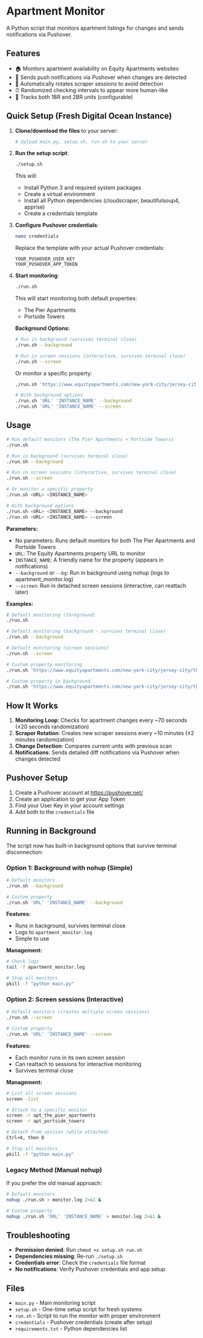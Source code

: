 # Apartment Monitor

A Python script that monitors apartment listings for changes and sends notifications via Pushover.

## Features

- 🏠 Monitors apartment availability on Equity Apartments websites
- 📱 Sends push notifications via Pushover when changes are detected
- 🔄 Automatically rotates scraper sessions to avoid detection
- ⏰ Randomized checking intervals to appear more human-like
- 🎯 Tracks both 1BR and 2BR units (configurable)

## Quick Setup (Fresh Digital Ocean Instance)

1. **Clone/download the files** to your server:
   ```bash
   # Upload main.py, setup.sh, run.sh to your server
   ```

2. **Run the setup script**:
   ```bash
   ./setup.sh
   ```
   This will:
   - Install Python 3 and required system packages
   - Create a virtual environment
   - Install all Python dependencies (cloudscraper, beautifulsoup4, apprise)
   - Create a credentials template

3. **Configure Pushover credentials**:
   ```bash
   nano credentials
   ```
   Replace the template with your actual Pushover credentials:
   ```
   YOUR_PUSHOVER_USER_KEY
   YOUR_PUSHOVER_APP_TOKEN
   ```

4. **Start monitoring**:
   ```bash
   ./run.sh
   ```
   This will start monitoring both default properties:
   - The Pier Apartments
   - Portside Towers

   **Background Options:**
   ```bash
   # Run in background (survives terminal close)
   ./run.sh --background
   
   # Run in screen sessions (interactive, survives terminal close)
   ./run.sh --screen
   ```

   Or monitor a specific property:
   ```bash
   ./run.sh 'https://www.equityapartments.com/new-york-city/jersey-city/the-pier-apartments' 'The Pier Apartments'
   
   # With background options
   ./run.sh 'URL' 'INSTANCE_NAME' --background
   ./run.sh 'URL' 'INSTANCE_NAME' --screen
   ```

## Usage

```bash
# Run default monitors (The Pier Apartments + Portside Towers)
./run.sh

# Run in background (survives terminal close)
./run.sh --background

# Run in screen sessions (interactive, survives terminal close)
./run.sh --screen

# Or monitor a specific property
./run.sh <URL> <INSTANCE_NAME>

# With background options
./run.sh <URL> <INSTANCE_NAME> --background
./run.sh <URL> <INSTANCE_NAME> --screen
```

**Parameters:**
- No parameters: Runs default monitors for both The Pier Apartments and Portside Towers
- `URL`: The Equity Apartments property URL to monitor
- `INSTANCE_NAME`: A friendly name for the property (appears in notifications)
- `--background` or `--bg`: Run in background using nohup (logs to apartment_monitor.log)
- `--screen`: Run in detached screen sessions (interactive, can reattach later)

**Examples:**
```bash
# Default monitoring (foreground)
./run.sh

# Default monitoring (background - survives terminal close)
./run.sh --background

# Default monitoring (screen sessions)
./run.sh --screen

# Custom property monitoring
./run.sh 'https://www.equityapartments.com/new-york-city/jersey-city/the-pier-apartments' 'The Pier Apartments'

# Custom property in background
./run.sh 'https://www.equityapartments.com/new-york-city/jersey-city/the-pier-apartments' 'The Pier Apartments' --background
```

## How It Works

1. **Monitoring Loop**: Checks for apartment changes every ~70 seconds (±20 seconds randomization)
2. **Scraper Rotation**: Creates new scraper sessions every ~10 minutes (±2 minutes randomization)
3. **Change Detection**: Compares current units with previous scan
4. **Notifications**: Sends detailed diff notifications via Pushover when changes detected

## Pushover Setup

1. Create a Pushover account at https://pushover.net/
2. Create an application to get your App Token
3. Find your User Key in your account settings
4. Add both to the `credentials` file

## Running in Background

The script now has built-in background options that survive terminal disconnection:

### Option 1: Background with nohup (Simple)
```bash
# Default monitors
./run.sh --background

# Custom property
./run.sh 'URL' 'INSTANCE_NAME' --background
```

**Features:**
- Runs in background, survives terminal close
- Logs to `apartment_monitor.log`
- Simple to use

**Management:**
```bash
# Check logs
tail -f apartment_monitor.log

# Stop all monitors
pkill -f "python main.py"
```

### Option 2: Screen sessions (Interactive)
```bash
# Default monitors (creates multiple screen sessions)
./run.sh --screen

# Custom property
./run.sh 'URL' 'INSTANCE_NAME' --screen
```

**Features:**
- Each monitor runs in its own screen session
- Can reattach to sessions for interactive monitoring
- Survives terminal close

**Management:**
```bash
# List all screen sessions
screen -list

# Attach to a specific monitor
screen -r apt_the_pier_apartments
screen -r apt_portside_towers

# Detach from session (while attached)
Ctrl+A, then D

# Stop all monitors
pkill -f "python main.py"
```

### Legacy Method (Manual nohup)
If you prefer the old manual approach:

```bash
# Default monitors
nohup ./run.sh > monitor.log 2>&1 &

# Custom property
nohup ./run.sh 'URL' 'INSTANCE_NAME' > monitor.log 2>&1 &
```

## Troubleshooting

- **Permission denied**: Run `chmod +x setup.sh run.sh`
- **Dependencies missing**: Re-run `./setup.sh`
- **Credentials error**: Check the `credentials` file format
- **No notifications**: Verify Pushover credentials and app setup

## Files

- `main.py` - Main monitoring script
- `setup.sh` - One-time setup script for fresh systems
- `run.sh` - Script to run the monitor with proper environment
- `credentials` - Pushover credentials (create after setup)
- `requirements.txt` - Python dependencies list
